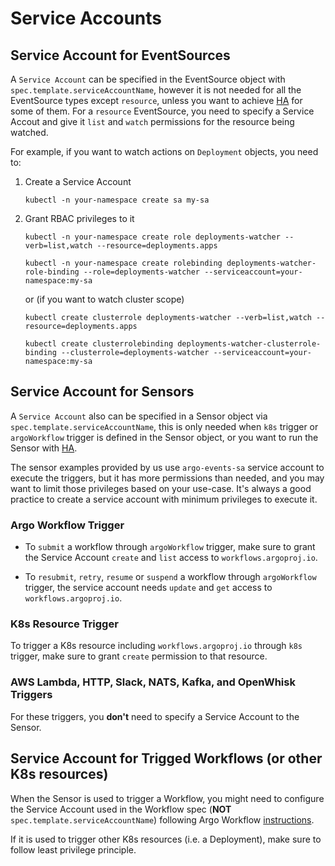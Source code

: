 # Service Accounts

## Service Account for EventSources

A `Service Account` can be specified in the EventSource object with
`spec.template.serviceAccountName`, however it is not needed for all the
EventSource types except `resource`, unless you want to achieve
[HA](eventsources/ha.md) for some of them. For a `resource` EventSource, you
need to specify a Service Accout and give it `list` and `watch` permissions for
the resource being watched.

For example, if you want to watch actions on `Deployment` objects, you need to:

1.  Create a Service Account

        kubectl -n your-namespace create sa my-sa

2.  Grant RBAC privileges to it

        kubectl -n your-namespace create role deployments-watcher --verb=list,watch --resource=deployments.apps

        kubectl -n your-namespace create rolebinding deployments-watcher-role-binding --role=deployments-watcher --serviceaccount=your-namespace:my-sa

    or (if you want to watch cluster scope)

        kubectl create clusterrole deployments-watcher --verb=list,watch --resource=deployments.apps

        kubectl create clusterrolebinding deployments-watcher-clusterrole-binding --clusterrole=deployments-watcher --serviceaccount=your-namespace:my-sa

## Service Account for Sensors

A `Service Account` also can be specified in a Sensor object via
`spec.template.serviceAccountName`, this is only needed when `k8s` trigger or
`argoWorkflow` trigger is defined in the Sensor object, or you want to run the
Sensor with [HA](sensors/ha.md).

The sensor examples provided by us use `argo-events-sa` service account to
execute the triggers, but it has more permissions than needed, and you may want
to limit those privileges based on your use-case. It's always a good practice to
create a service account with minimum privileges to execute it.

### Argo Workflow Trigger

- To `submit` a workflow through `argoWorkflow` trigger, make sure to grant the
  Service Account `create` and `list` access to `workflows.argoproj.io`.

- To `resubmit`, `retry`, `resume` or `suspend` a workflow through
  `argoWorkflow` trigger, the service account needs `update` and `get` access to
  `workflows.argoproj.io`.

### K8s Resource Trigger

To trigger a K8s resource including `workflows.argoproj.io` through `k8s`
trigger, make sure to grant `create` permission to that resource.

### AWS Lambda, HTTP, Slack, NATS, Kafka, and OpenWhisk Triggers

For these triggers, you **don't** need to specify a Service Account to the
Sensor.

## Service Account for Trigged Workflows (or other K8s resources)

When the Sensor is used to trigger a Workflow, you might need to configure the
Service Account used in the Workflow spec (**NOT**
`spec.template.serviceAccountName`) following Argo Workflow
[instructions](https://github.com/argoproj/argo/blob/master/docs/service-accounts.md).

If it is used to trigger other K8s resources (i.e. a Deployment), make sure to
follow least privilege principle.
